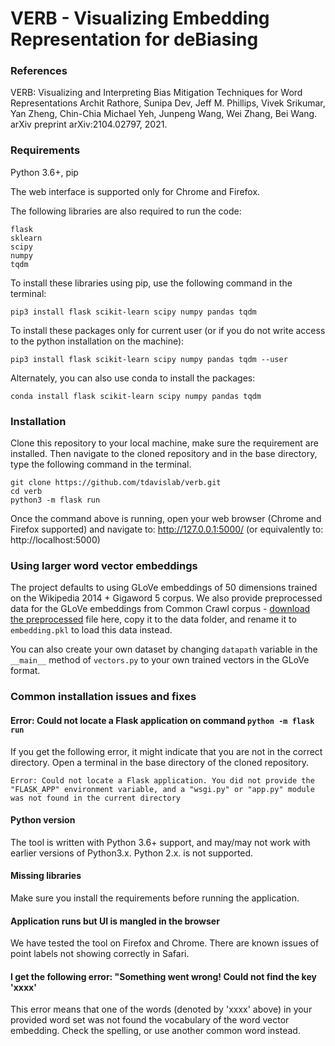 # VERB - Visualizing Embedding Representation for deBiasing

### References
VERB: Visualizing and Interpreting Bias Mitigation Techniques for Word Representations
Archit Rathore, Sunipa Dev, Jeff M. Phillips, Vivek Srikumar, Yan Zheng, Chin-Chia Michael Yeh, Junpeng Wang, Wei Zhang, Bei Wang.
arXiv preprint arXiv:2104.02797, 2021.

### Requirements
Python 3.6+, pip

The web interface is supported only for Chrome and Firefox.

The following libraries are also required to run the code:
```
flask
sklearn
scipy
numpy
tqdm
```

To install these libraries using pip, use the following command in the terminal:
```
pip3 install flask scikit-learn scipy numpy pandas tqdm
```

To install these packages only for current user (or if you do not write access to the python installation on the machine):
```
pip3 install flask scikit-learn scipy numpy pandas tqdm --user
```

Alternately, you can also use conda to install the packages:
```
conda install flask scikit-learn scipy numpy pandas tqdm
```

### Installation
Clone this repository to your local machine, make sure the requirement are installed. 
Then navigate to the cloned repository and in the base directory, type the following
command in the terminal.
```shell script
git clone https://github.com/tdavislab/verb.git
cd verb
python3 -m flask run
```

Once the command above is running, open your web browser (Chrome and Firefox supported) and navigate to: 
http://127.0.0.1:5000/ (or equivalently to: http://localhost:5000)

### Using larger word vector embeddings
The project defaults to using GLoVe embeddings of 50 dimensions trained on the Wikipedia 2014 + Gigaword 5 corpus. 
We also provide preprocessed data for the GLoVe embeddings from Common Crawl corpus - [download the 
preprocessed](https://drive.google.com/file/d/1u8kemdX9-BsdyNP9uCZQHFuw6n_SJtC0/view?usp=sharing) file here, 
copy it to the data folder, and rename it to `embedding.pkl` to load this data instead.

You can also create your own dataset by changing `datapath` variable in the `__main__` method of `vectors.py` to your own
trained vectors in the GLoVe format.  

### Common installation issues and fixes

#### Error: Could  not locate a Flask application on command `python -m flask run`
If you get the following error, it might indicate that you are not in the correct directory. Open a terminal in the 
base directory of the cloned repository.
```
Error: Could not locate a Flask application. You did not provide the
"FLASK_APP" environment variable, and a "wsgi.py" or "app.py" module
was not found in the current directory
```


#### Python version
The tool is written with Python 3.6+ support, and may/may not work with earlier versions of Python3.x. 
Python 2.x. is not supported.

#### Missing libraries
Make sure you install the requirements before running the application. 

#### Application runs but UI is mangled in the browser
We have tested the tool on Firefox and Chrome. There are known issues of point labels not showing correctly in Safari.

#### I get the following error: "Something went wrong! Could not find the key 'xxxx'
This error means that one of the words (denoted by 'xxxx' above) in your provided word set was not found the 
vocabulary of the word vector embedding. Check the spelling, or use another common word instead. 

